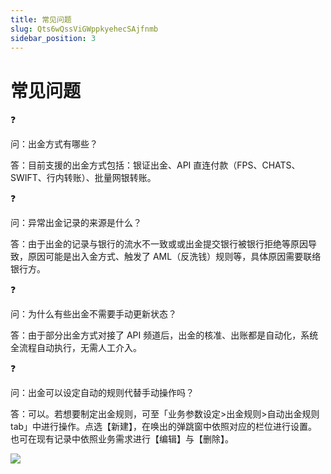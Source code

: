 ```yaml
---
title: 常见问题
slug: Qts6wQssViGWppkyehecSAjfnmb
sidebar_position: 3
---
```



# 常见问题

<div class="callout callout-bg-2 callout-border-2">
<div class='callout-emoji'>❓</div>
<p>问：出金方式有哪些？</p>
</div>

答：目前支援的出金方式包括：银证出金、API 直连付款（FPS、CHATS、SWIFT、行内转账）、批量网银转账。

<div class="callout callout-bg-2 callout-border-2">
<div class='callout-emoji'>❓</div>
<p>问：异常出金记录的来源是什么？</p>
</div>

答：由于出金的记录与银行的流水不一致或或出金提交银行被银行拒绝等原因导致，原因可能是出入金方式、触发了 AML（反洗钱）规则等，具体原因需要联络银行方。

<div class="callout callout-bg-2 callout-border-2">
<div class='callout-emoji'>❓</div>
<p>问：为什么有些出金不需要手动更新状态？</p>
</div>

答：由于部分出金方式对接了 API 频道后，出金的核准、出账都是自动化，系统全流程自动执行，无需人工介入。

<div class="callout callout-bg-2 callout-border-2">
<div class='callout-emoji'>❓</div>
<p>问：出金可以设定自动的规则代替手动操作吗？</p>
</div>

答：可以。若想要制定出金规则，可至「业务参数设定&gt;出金规则&gt;自动出金规则 tab」中进行操作。点选【新建】，在唤出的弹跳窗中依照对应的栏位进行设置。也可在现有记录中依照业务需求进行【编辑】与【删除】。

<img src="/assets/L8Z8bsMTcoYugtx4OhAcXtLwn0D.png" src-width="3268" src-height="2881" align="center"/>

